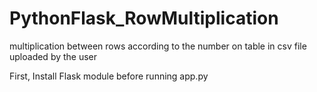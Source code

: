 # PythonFlask_RowMultiplication
multiplication between rows according to the number on table in csv file uploaded by the user

First, Install Flask module before running app.py
